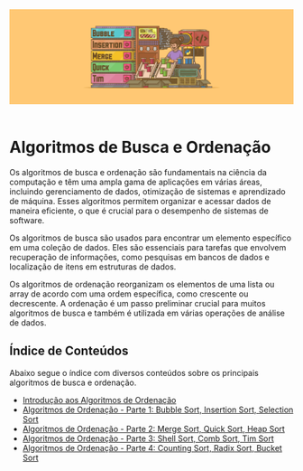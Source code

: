 <div align="center">
  <a href="https://github.com/joseferreira-dev/my-study-notes/tree/main/algoritmos-busca-ordenacao"><img src="banner-bo.png"></a>
</div>
<br>

# Algoritmos de Busca e Ordenação

Os algoritmos de busca e ordenação são fundamentais na ciência da computação e têm uma ampla gama de aplicações em várias áreas, incluindo gerenciamento de dados, otimização de sistemas e aprendizado de máquina. Esses algoritmos permitem organizar e acessar dados de maneira eficiente, o que é crucial para o desempenho de sistemas de software.

Os algoritmos de busca são usados para encontrar um elemento específico em uma coleção de dados. Eles são essenciais para tarefas que envolvem recuperação de informações, como pesquisas em bancos de dados e localização de itens em estruturas de dados.

Os algoritmos de ordenação reorganizam os elementos de uma lista ou array de acordo com uma ordem específica, como crescente ou decrescente. A ordenação é um passo preliminar crucial para muitos algoritmos de busca e também é utilizada em várias operações de análise de dados.

## Índice de Conteúdos

Abaixo segue o índice com diversos conteúdos sobre os principais algoritmos de busca e ordenação.

- [Introdução aos Algoritmos de Ordenação](./contents/01-introducao-algoritmos-ordenacao/README.md)
- [Algoritmos de Ordenação - Parte 1: Bubble Sort, Insertion Sort, Selection Sort](./contents/02-algoritmos-de-ordenacao/README.md)
- [Algoritmos de Ordenação - Parte 2: Merge Sort, Quick Sort, Heap Sort](./contents/03-algoritmos-de-ordenacao/README.md)
- [Algoritmos de Ordenação - Parte 3: Shell Sort, Comb Sort, Tim Sort](./contents/04-algoritmos-de-ordenacao/README.md)
- [Algoritmos de Ordenação - Parte 4: Counting Sort, Radix Sort, Bucket Sort](./contents/05-algoritmos-de-ordenacao/README.md)
